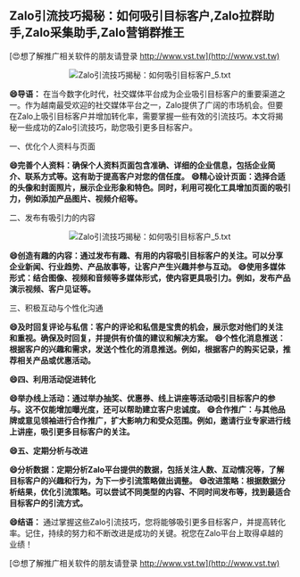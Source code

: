 ## **Zalo引流技巧揭秘：如何吸引目标客户,Zalo拉群助手,Zalo采集助手,Zalo营销群推王**

[😍想了解推广相关软件的朋友请登录 http://www.vst.tw](http://www.vst.tw)

 <center><img src="https://vst.tw/MP4/tuiguang/png/3.png" alt="Zalo引流技巧揭秘：如何吸引目标客户_5.txt"></center>

**😄导语：**
在当今数字化时代，社交媒体平台成为企业吸引目标客户的重要渠道之一。作为越南最受欢迎的社交媒体平台之一，Zalo提供了广阔的市场机会。但要在Zalo上吸引目标客户并增加转化率，需要掌握一些有效的引流技巧。本文将揭秘一些成功的Zalo引流技巧，助您吸引更多目标客户。

一、优化个人资料与页面

**😄完善个人资料：确保个人资料页面包含准确、详细的企业信息，包括企业简介、联系方式等。这有助于提高客户对您的信任度。**
**😄精心设计页面：选择合适的头像和封面照片，展示企业形象和特色。同时，利用可视化工具增加页面的吸引力，例如添加产品图片、视频介绍等。**

二、发布有吸引力的内容

 <center><img src="https://vst.tw/MP4/tuiguang/png/8.png" alt="Zalo引流技巧揭秘：如何吸引目标客户_5.txt"></center>

**😄创造有趣的内容：通过发布有趣、有用的内容吸引目标客户的关注。可以分享企业新闻、行业趋势、产品故事等，让客户产生兴趣并参与互动。**
**😄使用多媒体形式：结合图像、视频和音频等多媒体形式，使内容更具吸引力。例如，发布产品演示视频、客户见证等。**

三、积极互动与个性化沟通

**😄及时回复评论与私信：客户的评论和私信是宝贵的机会，展示您对他们的关注和重视。确保及时回复，并提供有价值的建议和解决方案。**
**😄个性化消息推送：根据客户的兴趣和需求，发送个性化的消息推送。例如，根据客户的购买记录，推荐相关产品或优惠活动。**

**😄四、利用活动促进转化**

**😄举办线上活动：通过举办抽奖、优惠券、线上讲座等活动吸引目标客户的参与。这不仅能增加曝光度，还可以帮助建立客户忠诚度。**
**😄合作推广：与其他品牌或意见领袖进行合作推广，扩大影响力和受众范围。例如，邀请行业专家进行线上讲座，吸引更多目标客户的关注。**

**😄五、定期分析与改进**

**😄分析数据：定期分析Zalo平台提供的数据，包括关注人数、互动情况等，了解目标客户的兴趣和行为，为下一步引流策略做出调整。**
**😄改进策略：根据数据分析结果，优化引流策略。可以尝试不同类型的内容、不同时间发布等，找到最适合目标客户的引流方式。**

**😄结语：**
通过掌握这些Zalo引流技巧，您将能够吸引更多目标客户，并提高转化率。记住，持续的努力和不断改进是成功的关键。祝您在Zalo平台上取得卓越的业绩！

[😍想了解推广相关软件的朋友请登录 http://www.vst.tw](http://www.vst.tw)



